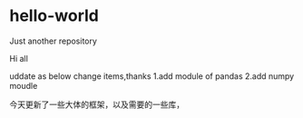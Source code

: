 # hello-world
Just another repository

Hi all

uddate as below change items,thanks
	1.add module of pandas
  	2.add numpy moudle


今天更新了一些大体的框架，以及需要的一些库，

